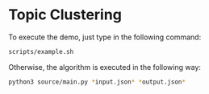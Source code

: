 # Topic Clustering

To execute the demo, just type in the following command:
```bash
scripts/example.sh
```

Otherwise, the algorithm is executed in the following way:
```bash
python3 source/main.py *input.json* *output.json*
```